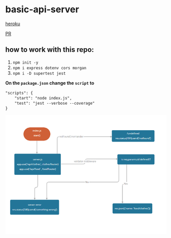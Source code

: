 # basic-api-server

[heroku](https://khamees-basic-api-server.herokuapp.com/api)

[PR](https://github.com/mohammed-khamees/basic-api-server/pull/1)

## how to work with this repo:

1. `npm init -y`
2. `npm i express dotenv cors morgan`
3. `npm i -D supertest jest`

**On the `package.json` change the `script` to**

```
"scripts": {
    "start": "node index.js",
    "test": "jest --verbose --coverage"
}

```

![UML](UML2.png)
